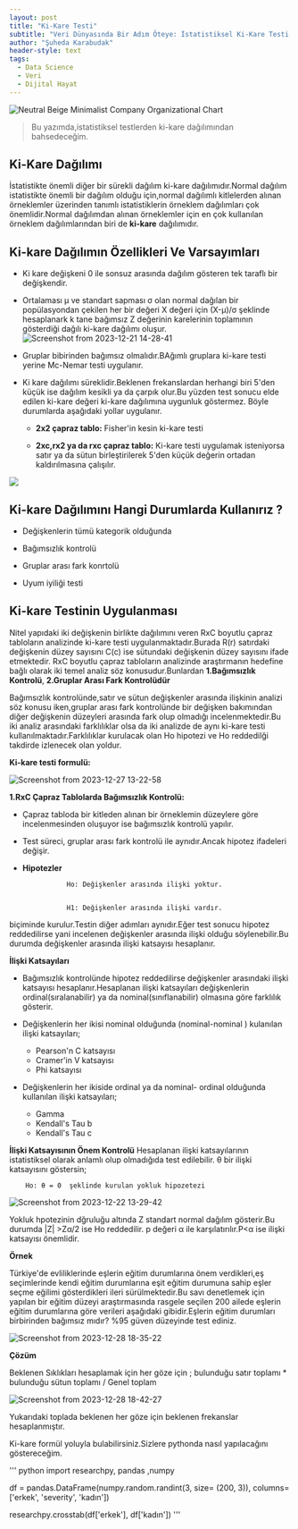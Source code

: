```yaml
---
layout: post
title: "Ki-Kare Testi"
subtitle: "Veri Dünyasında Bir Adım Öteye: İstatistiksel Ki-Kare Testi 🤓📊"
author: "Şuheda Karabudak"
header-style: text
tags:
  - Data Science
  - Veri
  - Dijital Hayat
---
```



![Neutral Beige Minimalist Company Organizational Chart](https://github.com/suhedakarabudak/suhedakarabudak.github.io/assets/100937634/21033f81-866f-42d2-99c8-e9cd556341d9)

> Bu yazımda,istatistiksel testlerden ki-kare dağılımından bahsedeceğim.

Ki-Kare Dağılımı
--
İstatistikte önemli diğer bir sürekli dağılım ki-kare dağılımıdır.Normal dağılım istatistikte önemli bir dağılım olduğu için,normal dağılımlı kitlelerden alınan örneklemler üzerinden tanımlı istatistiklerin örneklem dağılımları çok önemlidir.Normal dağılımdan alınan örneklemler için en çok kullanılan örneklem dağılımlarından biri de **ki-kare** dağılımıdır.

Ki-kare Dağılımın Özellikleri Ve Varsayımları
--

- Ki kare değişkeni 0 ile sonsuz arasında dağılım gösteren tek taraflı bir değişkendir.
- Ortalaması μ ve standart sapması σ olan normal dağılan bir popülasyondan çekilen her bir değeri X değeri için (X-μ)/σ şeklinde hesaplanark k tane bağımsız Z değerinin karelerinin toplamının gösterdiği dağılı ki-kare dağılımı oluşur.
![Screenshot from 2023-12-21 14-28-41](https://github.com/suhedakarabudak/suhedakarabudak.github.io/assets/100937634/a271af0e-2a2d-47c2-bb24-9667f525e0cf)

- Gruplar bibirinden bağımsız olmalıdır.BAğımlı gruplara ki-kare testi yerine Mc-Nemar testi uygulanır.
- Ki kare dağılımı süreklidir.Beklenen frekanslardan herhangi biri 5'den küçük ise dağılım kesikli ya da çarpık olur.Bu yüzden test sonucu elde edilen ki-kare değeri ki-kare dağılımına uygunluk göstermez. Böyle durumlarda aşağıdaki yollar uygulanır.
  
   - **2x2 çapraz tablo:** Fisher'in kesin ki-kare testi

   - **2xc,rx2 ya da rxc çapraz tablo:** Ki-kare testi uygulamak isteniyorsa satır ya da sütun birleştirilerek 5'den küçük değerin ortadan kaldırılmasına çalışılır.

![](https://ars.els-cdn.com/content/image/3-s2.0-B9780120887705500678-f28-03-9780120887705.jpg)

Ki-kare Dağılımını Hangi Durumlarda Kullanırız ?
--

- Değişkenlerin tümü kategorik olduğunda
  
- Bağımsızlık kontrolü
  
- Gruplar arası fark konrtolü
  
- Uyum iyiliği testi

Ki-kare Testinin Uygulanması
--
Nitel yapıdaki iki değişkenin birlikte dağılımını veren RxC boyutlu çapraz tabloların analizinde  ki-kare testi uygulanmaktadır.Burada R(r) satırdaki değişkenin düzey sayısını C(c) ise sütundaki değişkenin düzey sayısını ifade etmektedir.
RxC boyutlu çapraz tabloların analizinde araştırmanın hedefine bağlı olarak iki temel analiz söz konusudur.Bunlardan **1.Bağımsızlık Kontrolü**, **2.Gruplar Arası Fark Kontrolüdür**

Bağımsızlık kontrolünde,satır ve sütun değişkenler arasında ilişkinin analizi söz konusu iken,gruplar arası fark kontrolünde bir değişken bakımından diğer değişkenin düzeyleri arasında fark olup olmadığı incelenmektedir.Bu iki analiz arasındaki farklılıklar olsa da iki analizde de aynı ki-kare testi kullanılmaktadır.Farklılıklar kurulacak olan Ho hipotezi ve Ho reddedilği takdirde izlenecek olan yoldur.

**Ki-kare testi formulü:**

![Screenshot from 2023-12-27 13-22-58](https://github.com/suhedakarabudak/suhedakarabudak.github.io/assets/100937634/3a19a2df-b47e-4ba2-921b-b77e42e2539d)

**1.RxC Çapraz Tablolarda Bağımsızlık Kontrolü:**
- Çapraz tabloda bir kitleden alınan bir örneklemin düzeylere göre incelenmesinden oluşuyor ise bağımsızlık kontrolü yapılır.
- Test süreci, gruplar arası fark kontrolü ile aynıdır.Ancak hipotez ifadeleri değişir.
- **Hipotezler**
  
                 Ho: Değişkenler arasında ilişki yoktur.
  
  
                 H1: Değişkenler arasında ilişki vardır.
  
biçiminde kurulur.Testin diğer adımları aynıdır.Eğer test sonucu hipotez reddedilirse yani incelenen değişkenler arasında ilişki olduğu söylenebilir.Bu durumda değişkenler arasında ilişki katsayısı hesaplanır.

**İlişki Katsayıları**
- Bağımsızlık kontrolünde hipotez reddedilirse değişkenler arasındaki ilişki katsayısı hesaplanır.Hesaplanan ilişki katsayıları değişkenlerin ordinal(sıralanabilir) ya da nominal(sınıflanabilir) olmasına göre farklılık gösterir.
- Değişkenlerin her ikisi nominal olduğunda (nominal-nominal ) kulanılan ilişki katsayıları;

    - Pearson'n C katsayısı
    - Cramer'in V katsayısı
    - Phi katsayısı
      
- Değişkenlerin her ikiside ordinal ya da nominal- ordinal  olduğunda kullanılan ilişki katsayıları;
    - Gamma
    - Kendall's Tau b
    - Kendall's Tau c
      
**İlişki Katsayısının Önem Kontrolü**
Hesaplanan ilişki katsayılarının istatistiksel olarak anlamlı olup olmadığıda test edilebilir.
θ bir ilişki katsayısını göstersin;

        Ho: θ = 0  şeklinde kurulan yokluk hipozetezi
        
![Screenshot from 2023-12-22 13-29-42](https://github.com/suhedakarabudak/suhedakarabudak.github.io/assets/100937634/d7dd33ab-2066-4ee3-8f73-e00e9abe9e7a)

Yokluk hpotezinin dğruluğu altında Z standart normal dağılım gösterir.Bu durumda |Z| >Zα/2 ise Ho reddedilir. p değeri α ile karşılatırılır.P<α ise ilişki katsayısı önemlidir.


**Örnek**

Türkiye'de evliliklerinde eşlerin eğitim durumlarına önem verdikleri,eş seçimlerinde kendi eğitim durumlarına eşit eğitim durumuna sahip eşler seçme eğilimi gösterdikleri ileri sürülmektedir.Bu savı denetlemek için yapılan bir eğitim düzeyi araştırmasında rasgele seçilen 200 ailede eşlerin eğitim durumlarına göre verileri aşağıdaki gibidir.Eşlerin eğitim durumları birbirinden bağımsız mıdır? %95 güven düzeyinde test ediniz.

![Screenshot from 2023-12-28 18-35-22](https://github.com/suhedakarabudak/suhedakarabudak.github.io/assets/100937634/8c4061f6-b14f-499f-8701-098108b63877)

**Çözüm**

Beklenen Sıklıkları hesaplamak için her göze için ; bulunduğu satır toplamı * bulunduğu sütun toplamı / Genel toplam

![Screenshot from 2023-12-28 18-42-27](https://github.com/suhedakarabudak/suhedakarabudak.github.io/assets/100937634/22cbe353-567d-4787-81a1-b13a40cb2143)

Yukarıdaki toplada beklenen her göze için beklenen frekanslar hesaplanmıştır.

Ki-kare formül yoluyla bulabilirsiniz.Sizlere pythonda nasıl yapılacağını göstereceğim.

'''
python
import researchpy, pandas ,numpy

df = pandas.DataFrame(numpy.random.randint(3, size= (200, 3)),
                  columns= ['erkek', 'severity', 'kadın'])
                  
researchpy.crosstab(df['erkek'], df['kadın'])
'''


